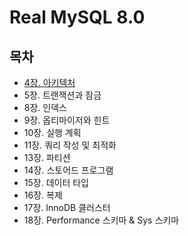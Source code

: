 # Real MySQL 8.0

## 목차
- [4장. 아키텍처](./contents/chapter04.md)
- 5장. 트랜잭션과 잠금
- 8장. 인덱스
- 9장. 옵티마이저와 힌트
- 10장. 실행 계획
- 11장. 쿼리 작성 및 최적화
- 13장. 파티션
- 14장. 스토어드 프로그램
- 15장. 데이터 타입
- 16장. 복제
- 17장. InnoDB 클러스터
- 18장. Performance 스키마 & Sys 스키마